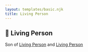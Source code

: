 ```yaml
---
layout: templates/basic.njk
title: Living Person
---
```

## 🔵 Living Person

Son of [Living Person](/people/2/26194004) and [Living Person](/people/9/91180844)
